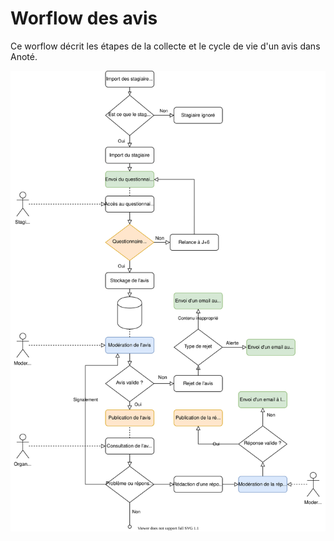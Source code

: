 # Worflow des avis

Ce worflow décrit les étapes de la collecte et le cycle de vie d'un avis dans Anoté.

![Anotea Workflow_Avis](./diagram/anotea-workflow-avis.svg)